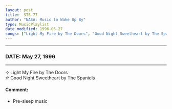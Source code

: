```yaml
---
layout: post
title:  STS-77
author: "NASA: Music to Wake Up By"
type: MusicPlaylist
date_modified: 1996-05-27
songs: ["Light My Fire by The Doors", "Good Night Sweetheart by The Spaniels"]
---
```


----
### DATE: May 27, 1996
----
⊹ Light My Fire by The Doors  &nbsp;<br />
✫ Good Night Sweetheart by The Spaniels

#### Comment:
* Pre-sleep music



<br/>
<center>
	<a target="_blank"
	   href="https://twitter.com/intent/tweet?hashtags=Space,NASA,Playlist,NASAWakeupCalls,SpaceProgram&text={{ page.author}}, '{{ page.songs.first }}' {{ page.title }}, {{ page.date | date: '%B %d, %Y' }}. {{ site.url }}{{ page.url }}&via=nasawakeupcalls"><i class="fab fa-twitter" alt="Tweet this page" style="font-size: 1.3em;"></i></a>
	&nbsp; 	<i class="fas fa-user-astronaut" style="font-size: 1.5em;"></i> &nbsp;
    <a type="amzn" search="'Light My Fire by The Doors' or 'Good Night Sweetheart by The Spaniels'" category="popular music">
    <i class="fab fa-amazon" style="font-size: 1.3em;"></i></a>
</center>
